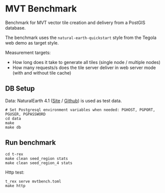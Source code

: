 MVT Benchmark
=============

Benchmark for MVT vector tile creation and delivery from a PostGIS database.

The benchmark uses the `natural-earth-quickstart` style from the Tegola web demo as target style.

Measurement targets:
* How long does it take to generate all tiles (single node / multiple nodes)
* How many requests/s does the tile server deliver in web server mode (with and without tile cache)

DB Setup
--------

Data: NaturalEarth 4.1 ([Site](http://www.naturalearthdata.com/) / [Github](https://github.com/nvkelso/natural-earth-vector)) is used as test data.

    # Set Postgresql environment variables when needed: PGHOST, PGPORT, PGUSER, PGPASSWORD
    cd data
    make
    make db

Run benchmark
-------------

    cd t-rex
    make clean seed_region stats
    make clean seed_region_4 stats

Http test:

    t_rex serve mvtbench.toml
    make http

